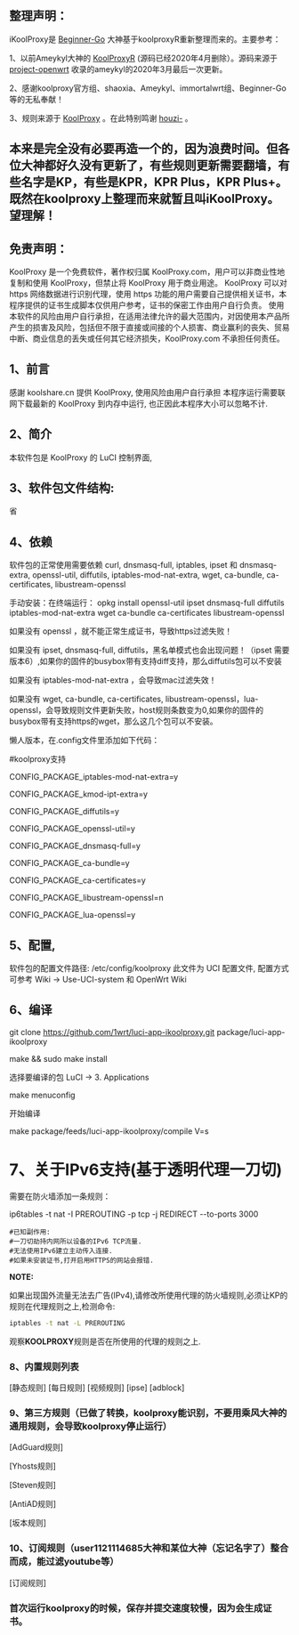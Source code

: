 ## 整理声明：
iKoolProxy是 [Beginner-Go](https://github.com/Beginner-Go) 大神基于koolproxyR重新整理而来的。主要参考：

1、以前Ameykyl大神的 [KoolProxyR](https://github.com/Ameykyl/luci-app-koolproxyR) (源码已经2020年4月删除）。源码来源于 [project-openwrt](https://github.com/project-openwrt/luci-app-koolproxyR) 收录的ameykyl的2020年3月最后一次更新。 

2、感谢koolproxy官方组、shaoxia、Ameykyl、immortalwrt组、Beginner-Go等的无私奉献！

3、规则来源于 [KoolProxy](https://github.com/iwrt/koolproxy) 。在此特别鸣谢 [houzi-](https://github.com/houzi-) 。

## 本来是完全没有必要再造一个的，因为浪费时间。但各位大神都好久没有更新了，有些规则更新需要翻墙，有些名字是KP，有些是KPR，KPR Plus，KPR Plus+。既然在koolproxy上整理而来就暂且叫iKoolProxy。望理解！


## 免责声明：
KoolProxy 是一个免费软件，著作权归属 KoolProxy.com，用户可以非商业性地复制和使用 KoolProxy，但禁止将 KoolProxy 用于商业用途。
KoolProxy 可以对 https 网络数据进行识别代理，使用 https 功能的用户需要自己提供相关证书，本程序提供的证书生成脚本仅供用户参考，证书的保密工作由用户自行负责。
使用本软件的风险由用户自行承担，在适用法律允许的最大范围内，对因使用本产品所产生的损害及风险，包括但不限于直接或间接的个人损害、商业赢利的丧失、贸易中断、商业信息的丢失或任何其它经济损失，KoolProxy.com 不承担任何责任。

## 1、前言
感謝 koolshare.cn 提供 KoolProxy, 使用风险由用户自行承担
本程序运行需要联网下载最新的 KoolProxy 到内存中运行, 也正因此本程序大小可以忽略不计.

## 2、简介
本软件包是 KoolProxy 的 LuCI 控制界面,

## 3、软件包文件结构:
 省

## 4、依赖
软件包的正常使用需要依赖 curl, dnsmasq-full, iptables, ipset 和 dnsmasq-extra, openssl-util, diffutils, iptables-mod-nat-extra, wget, ca-bundle, ca-certificates, libustream-openssl

手动安装：在终端运行：
opkg install openssl-util ipset dnsmasq-full diffutils iptables-mod-nat-extra wget ca-bundle ca-certificates libustream-openssl

如果没有 openssl ，就不能正常生成证书，导致https过滤失败！

如果没有 ipset, dnsmasq-full, diffutils，黑名单模式也会出现问题！（ipset 需要版本6）,如果你的固件的busybox带有支持diff支持，那么diffutils包可以不安装

如果没有 iptables-mod-nat-extra ，会导致mac过滤失效！

如果没有 wget, ca-bundle, ca-certificates, libustream-openssl，lua-openssl，会导致规则文件更新失败，host规则条数变为0,如果你的固件的busybox带有支持https的wget，那么这几个包可以不安装。


懒人版本，在.config文件里添加如下代码：

#koolproxy支持

CONFIG_PACKAGE_iptables-mod-nat-extra=y

CONFIG_PACKAGE_kmod-ipt-extra=y

CONFIG_PACKAGE_diffutils=y

CONFIG_PACKAGE_openssl-util=y

CONFIG_PACKAGE_dnsmasq-full=y

CONFIG_PACKAGE_ca-bundle=y

CONFIG_PACKAGE_ca-certificates=y

CONFIG_PACKAGE_libustream-openssl=n  

CONFIG_PACKAGE_lua-openssl=y


## 5、配置, 
软件包的配置文件路径: /etc/config/koolproxy
此文件为 UCI 配置文件, 配置方式可参考 Wiki -> Use-UCI-system 和 OpenWrt Wiki

## 6、编译
git clone https://github.com/1wrt/luci-app-ikoolproxy.git package/luci-app-ikoolproxy

make && sudo make install

选择要编译的包 LuCI -> 3. Applications 

make menuconfig

开始编译

make package/feeds/luci-app-ikoolproxy/compile V=s

# 7、关于IPv6支持(基于透明代理一刀切)
需要在防火墙添加一条规则：

ip6tables -t nat -I PREROUTING -p tcp -j REDIRECT --to-ports 3000

```
#已知副作用:
#一刀切劫持内网所以设备的IPv6 TCP流量.
#无法使用IPv6建立主动传入连接.
#如果未安装证书,打开启用HTTPS的网站会报错.
```

**NOTE:**

如果出现国外流量无法去广告(IPv4),请修改所使用代理的防火墙规则,必须让KP的规则在代理规则之上,检测命令:

``` bash
iptables -t nat -L PREROUTING
```

观察**KOOLPROXY**规则是否在所使用的代理的规则之上.

### 8、内置规则列表

[静态规则]   [每日规则]   [视频规则]   [ipse]   [adblock]

### 9、第三方规则（已做了转换，koolproxy能识别，不要用乘风大神的通用规则，会导致koolproxy停止运行）

[AdGuard规则]

[Yhosts规则]

[Steven规则]

[AntiAD规则]

[坂本规则]

### 10、订阅规则（user1121114685大神和某位大神（忘记名字了）整合而成，能过滤youtube等）

[订阅规则]

### 首次运行koolproxy的时候，保存并提交速度较慢，因为会生成证书。
